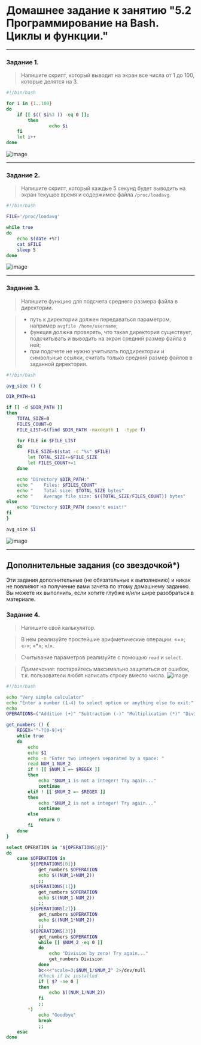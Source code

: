 # Домашнее задание к занятию "5.2 Программирование на Bash. Циклы и функции." 

------
### Задание 1.

> Напишите скрипт, который выводит на экран все числа от 1 до 100, которые делятся на 3.

``` bash
#!/bin/bash

for i in {1..100}
do
    if [[ $(( $i%3 )) -eq 0 ]];
        then
                echo $i
    fi
    let i++
done
```
![image](https://user-images.githubusercontent.com/115862529/199561496-fb8eb567-4e63-47cb-b9a0-85081ce8fb88.png)

------
### Задание 2.

> Напишите скрипт, который каждые 5 секунд будет выводить на экран текущее время и содержимое файла `/proc/loadavg`.

```bash
#!/bin/bash

FILE='/proc/loadavg'

while true
do
    echo $(date +%T)
    cat $FILE
    sleep 5
done
```
![image](https://user-images.githubusercontent.com/115862529/199563084-cb977e89-b9b5-4072-9708-e16a7e756bf9.png)

------
### Задание 3.

> Напишите функцию для подсчета среднего размера файла в директории. 

> - путь к директории должен передаваться параметром, например `avgfile /home/username`;
> - функция должна проверять, что такая директория существует, подсчитывать и выводить на экран средний размер файла в ней;
> - при подсчете не нужно учитывать поддиректории и символьные ссылки, считать только средний размер файлов в заданной директории.

```bash
#!/bin/bash

avg_size () {

DIR_PATH=$1

if [[ -d $DIR_PATH ]]
then
    TOTAL_SIZE=0
    FILES_COUNT=0
    FILE_LIST=$(find $DIR_PATH -maxdepth 1  -type f)

    for FILE in $FILE_LIST
    do
        FILE_SIZE=$(stat -c "%s" $FILE)
        let TOTAL_SIZE+=$FILE_SIZE
        let FILES_COUNT+=1
    done

    echo "Directory $DIR_PATH:"
    echo "    Files: $FILES_COUNT"
    echo "    Total size: $TOTAL_SIZE bytes"
    echo "    Average file size: $((TOTAL_SIZE/FILES_COUNT)) bytes"
else
    echo "Directory $DIR_PATH doesn't exist!"
fi
}

avg_size $1

```

![image](https://user-images.githubusercontent.com/115862529/199576209-99096081-cb6f-4d61-a811-66f3e261b762.png)

------
## Дополнительные задания (со звездочкой*)

Эти задания дополнительные (не обязательные к выполнению) и никак не повлияют на получение вами зачета по этому домашнему заданию. Вы можете их выполнить, если хотите глубже и/или шире разобраться в материале.

### Задание 4.

> Напишите свой калькулятор.

> В нем реализуйте простейшие арифметические операции:  «+»; «-»; «*»; «/».
 
> Считывание параметров реализуйте с помощью `read` и `select`.

> *Примечание:* постарайтесь максимально защититься от ошибок, т.к. пользователи любят написать строку вместо числа.
![image](https://user-images.githubusercontent.com/115862529/199684879-9b052c1d-0201-410c-9cdc-0edd4c0bf429.png)

```bash
#!/bin/bash

echo "Very simple calculator"
echo "Enter a number (1-4) to select option or anything else to exit:"
echo
OPERATIONS=("Addition (+)" "Subtraction (-)" "Multiplication (*)" "Division (/)")

get_numbers () {
    REGEX='^-?[0-9]+$'
    while true
    do
        echo
        echo $1
        echo -n "Enter two integers separated by a space: "
        read NUM_1 NUM_2
        if ! [[ $NUM_1 =~ $REGEX ]]
        then
            echo "$NUM_1 is not a integer! Try again..."
            continue
        elif ! [[ $NUM_2 =~ $REGEX ]]
        then
            echo "$NUM_2 is not a integer! Try again..."
            continue
        else
            return 0
        fi
    done
}

select OPERATION in "${OPERATIONS[@]}"
do
    case $OPERATION in
         ${OPERATIONS[0]})
            get_numbers $OPERATION
            echo $((NUM_1+NUM_2))
            ;;
         ${OPERATIONS[1]})
            get_numbers $OPERATION
            echo $((NUM_1-NUM_2))
            ;;
         ${OPERATIONS[2]})
            get_numbers $OPERATION
            echo $((NUM_1*NUM_2))
            ;;
         ${OPERATIONS[3]})
            get_numbers $OPERATION
            while [[ $NUM_2 -eq 0 ]]
            do
                echo "Division by zero! Try again..."
                get_numbers Division
            done
            bc<<<"scale=3;$NUM_1/$NUM_2" 2>/dev/null
            #Check if bc installed
            if [ $? -ne 0 ]
            then
                echo $((NUM_1/NUM_2))
            fi
            ;;
        *)
            echo "Goodbye"
            break
            ;;
    esac
done
```
